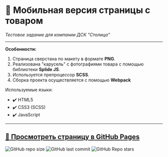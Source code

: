 # :small_orange_diamond: Мобильная версия страницы с товаром
*Тестовое задание для компании ДСК "Столица"*  
______


**Особенности:**

1. Страница сверстана по макету в формате **PNG**.
2. Реализована "карусель" с фотографиями товара с помощью библиотеки **Splide JS**.
3. Используется препроцессор **SCSS**.
4. Сборка проекта осуществляется с помощью **Webpack**

Используемые языки: 
* :heavy_check_mark: HTML5    
* :heavy_check_mark: CSS3 (SCSS)   
* :heavy_check_mark: JavaScript
______

[:link: Просмотреть страницу в GitHub Pages](https://uzornakovre.github.io/dsc-stolica-test/)  
------
![GitHub repo size](https://img.shields.io/github/repo-size/uzornakovre/dsc-stolica-test?color=yellow&style=flat-square) ![GitHub last commit](https://img.shields.io/github/last-commit/uzornakovre/dsc-stolica-test?color=blue&style=flat-square) ![GitHub Repo stars](https://img.shields.io/github/stars/uzornakovre/dsc-stolica-test?color=pink&style=flat-square)  